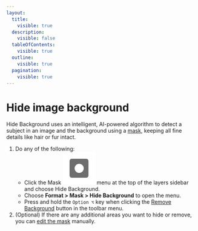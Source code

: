 ```yaml
---
layout:
  title:
    visible: true
  description:
    visible: false
  tableOfContents:
    visible: true
  outline:
    visible: true
  pagination:
    visible: true
---
```


# Hide image background

Hide Background uses an intelligent, AI-powered algorithm to detect a subject in an image and the background using a [mask](../mask-layers/), keeping all fine details like hair or fur intact.

1. Do any of the following:
   * Click the Mask <img src="../.gitbook/assets/Mask.png" alt="" data-size="line"> menu at the top of the layers sidebar and choose Hide Background.
   * Choose **Format > Mask > Hide Background** to open the menu.
   * Press and hold the `Option ⌥` key when clicking the [Remove Background](remove-image-background.md) button in the toolbar menu.
2. (Optional) If there are any additional areas you want to hide or remove, you can [edit the mask](../mask-layers/working-with-bitmap-masks.md) manually.
